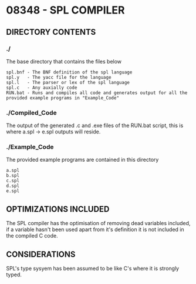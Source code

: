 
# 08348 - SPL COMPILER

## DIRECTORY CONTENTS
### ./
The base directory that contains the files below

	spl.bnf - The BNF definition of the spl language
	spl.y 	- The yacc file for the language
	spl.l 	- The parser or lex of the spl language
	spl.c 	- Any auxially code
	RUN.bat	- Runs and compiles all code and generates output for all the provided example programs in "Example_Code"

### ./Compiled_Code
The output of the generated .c and .exe files of the RUN.bat script, this is where a.spl -> e.spl outputs will reside.

### ./Example_Code
The provided example programs are contained in this directory

	a.spl
	b.spl
	c.spl
	d.spl
	e.spl
	
## OPTIMIZATIONS INCLUDED
The SPL compiler has the optimisation of removing dead variables included, if a variable hasn't been used apart from it's definition it is not included in the compiled C code.


## CONSIDERATIONS
SPL's type sysyem has been assumed to be like C's where it is strongly typed.

